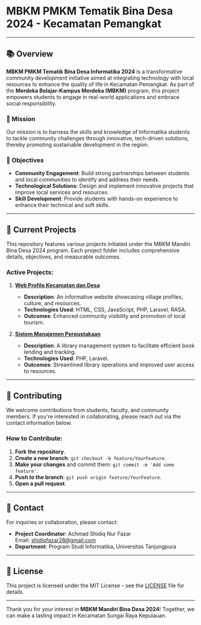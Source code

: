 # MBKM PMKM Tematik Bina Desa 2024 - Kecamatan Pemangkat

---

## 📚 Overview

**MBKM PMKM Tematik Bina Desa Informatika 2024** is a transformative community development initiative aimed at integrating technology with local resources to enhance the quality of life in Kecamatan Pemangkat. As part of the **Merdeka Belajar-Kampus Merdeka (MBKM)** program, this project empowers students to engage in real-world applications and embrace social responsibility.

### 🚀 Mission

Our mission is to harness the skills and knowledge of Informatika students to tackle community challenges through innovative, tech-driven solutions, thereby promoting sustainable development in the region.

### 🎯 Objectives

- **Community Engagement**: Build strong partnerships between students and local communities to identify and address their needs.
- **Technological Solutions**: Design and implement innovative projects that improve local services and resources.
- **Skill Development**: Provide students with hands-on experience to enhance their technical and soft skills.

---

## 🌟 Current Projects

This repository features various projects initiated under the MBKM Mandiri Bina Desa 2024 program. Each project folder includes comprehensive details, objectives, and measurable outcomes.

### Active Projects:

1. **[Web Profile Kecamatan dan Desa](link-to-project3)**
   - **Description**: An informative website showcasing village profiles, culture, and resources.
   - **Technologies Used**: HTML, CSS, JavaScript, PHP, Laravel, RASA.
   - **Outcomes**: Enhanced community visibility and promotion of local tourism.

2. **[Sistem Manajemen Perpustakaan](link-to-project4)**
   - **Description**: A library management system to facilitate efficient book lending and tracking.
   - **Technologies Used**: PHP, Laravel.
   - **Outcomes**: Streamlined library operations and improved user access to resources.

---

## 🤝 Contributing

We welcome contributions from students, faculty, and community members. If you're interested in collaborating, please reach out via the contact information below.

### How to Contribute:

1. **Fork the repository**.
2. **Create a new branch**: `git checkout -b feature/YourFeature`.
3. **Make your changes** and commit them: `git commit -m 'Add some feature'`.
4. **Push to the branch**: `git push origin feature/YourFeature`.
5. **Open a pull request**.

---

## 📧 Contact

For inquiries or collaboration, please contact:

- **Project Coordinator**: Achmad Shidiq Nur Fazar  
  Email: [shidiqfazar28@gmail.com](mailto:shidiqfazar28@gmail.com)
- **Department**: Program Studi Informatika, Universitas Tanjungpura

---

## 📜 License

This project is licensed under the MIT License - see the [LICENSE](LICENSE) file for details.

---

Thank you for your interest in **MBKM Mandiri Bina Desa 2024**! Together, we can make a lasting impact in Kecamatan Sungai Raya Kepulauan.
